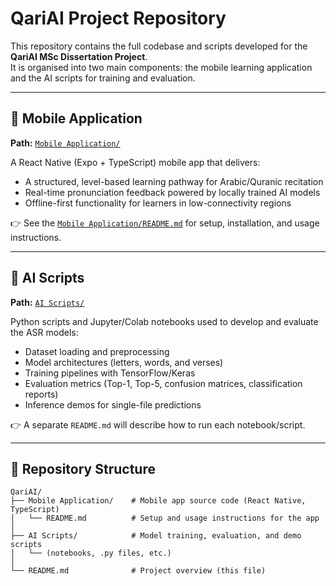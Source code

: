 # QariAI Project Repository

This repository contains the full codebase and scripts developed for the **QariAI MSc Dissertation Project**.  
It is organised into two main components: the mobile learning application and the AI scripts for training and evaluation.

---

## 📱 Mobile Application
**Path:** [`Mobile Application/`](./Mobile%20Application)

A React Native (Expo + TypeScript) mobile app that delivers:
- A structured, level-based learning pathway for Arabic/Quranic recitation
- Real-time pronunciation feedback powered by locally trained AI models
- Offline-first functionality for learners in low-connectivity regions

👉 See the [`Mobile Application/README.md`](./Mobile%20Application/README.md) for setup, installation, and usage instructions.

---

## 🤖 AI Scripts
**Path:** [`AI Scripts/`](./AI%20Scripts)

Python scripts and Jupyter/Colab notebooks used to develop and evaluate the ASR models:
- Dataset loading and preprocessing
- Model architectures (letters, words, and verses)
- Training pipelines with TensorFlow/Keras
- Evaluation metrics (Top-1, Top-5, confusion matrices, classification reports)
- Inference demos for single-file predictions

👉 A separate `README.md` will describe how to run each notebook/script.

---

## 📂 Repository Structure
```plaintext
QariAI/
├── Mobile Application/    # Mobile app source code (React Native, TypeScript)
│   └── README.md          # Setup and usage instructions for the app
│
├── AI Scripts/            # Model training, evaluation, and demo scripts
│   └── (notebooks, .py files, etc.)
│
└── README.md              # Project overview (this file)
